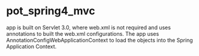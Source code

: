 # pot_spring4_mvc

app is built on Servlet 3.0, where web.xml is not required and uses annotations to built the web.xml configurations.  The app uses AnnotationConfigWebApplicationContext to load the objects into the Spring Application Context.
